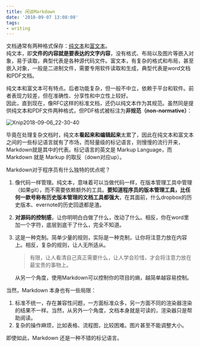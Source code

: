 ```yaml
---
title: 闲谈Markdown
date: '2018-09-07 13:08:08'
tags:
- writing
---
```


文档通常有两种格式保存：[纯文本](https://en.wikipedia.org/wiki/Plain_text)和[富文本](https://en.wikipedia.org/wiki/Rich_Text_Format)。  
纯文本，即**文件的内容就是要表达的文字内容**，没有格式、布局以及图片等嵌入对象，易于读取，典型代表是各种源代码文件。富文本，有复杂的格式和布局，甚至嵌入对象，一般是二进制文件，需要专用软件读取和生成，典型代表是word文档和PDF文档。

纯文本和富文本可有特点。后者功能复杂，但一般不中立，依赖于平台和软件。前者表现力较差，但在准确性、分享性和中立性上较好。  
因此，直到现在，像RFC这样的标准文档，还仍以纯文本作为其规范。虽然同是提供纯文本和PDF文件两种格式，但PDF格式被标注为**非规范（non-normative）**：

![Xnip2018-09-06_22-30-40](https://cdn.imshuai.com/images/2018/09/Xnip2018-09-06_22-30-40.jpg)

毕竟在处理复杂文档时，纯文本**看起来和编辑起来**太累了，因此在纯文本和富文本之间的一些标记语言就有了市场，而轻量级的标记语言，则慢慢的流行开来，Markdown就是其中的代表。标记语言的英文是 Markup Language，而 Markdown 就是 Markup 的取反（down对应up）。

Markdown对于程序员有什么独特的优点呢？

1. 像代码一样管理。纯文本，意味着可以当做代码一样，在版本管理工具中管理（如果git），而不需要依赖额外的工具。**要知道程序员的版本管理工具，比任何一款号称有历史版本管理的文档工具都强大**，在其面前，什么dropbox的历史版本、evernote的历史回退都是渣。
2. **对源码的控制感**，让你明明白白做了什么，改动了什么。相反，你在word里加一个字符，底层到底干了什么，完全不知道。
3. 这是一种克制。简单少量的规则，实际是一种克制，让你将注意力放在内容上。相反，复杂的规则，让人无所适从。
    > 有限，让人看清自己真正需要什么，让人学会珍惜，才会将注意力放在最宝贵的事物上。
    
    从另一个角度，使用Markdown可以控制你的项目的熵，越简单越容易控制。

当然，Markdown 本身也有一些局限：
1. 标准不统一，存在兼容性问题，一方面标准众多，另一方面不同的渲染器渲染的结果不一样。当然，从另外一个角度，文档本身就是可读的，渲染器只是帮助阅读。
2. 复杂的操作麻烦，比如表格、流程图，比较困难。图片甚至不能调整大小。

即使如此，Markdown 还是一种不错的标记语言。
